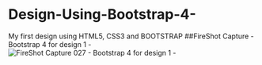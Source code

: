 # Design-Using-Bootstrap-4-
My first design using HTML5, CSS3 and BOOTSTRAP
##FireShot Capture  - Bootstrap 4 for design 1 - 
![FireShot Capture 027 - Bootstrap 4 for design 1 - ](https://user-images.githubusercontent.com/54286931/75466406-70242f80-598a-11ea-9785-465ca05cf7aa.png)
